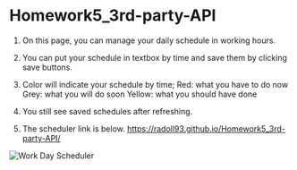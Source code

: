 # Homework5_3rd-party-API

<Scheduler>

1. On this page, you can manage your daily schedule in working hours.

2. You can put your schedule in textbox by time and save them by clicking save buttons.

3. Color will indicate your schedule by time; 
    Red: what you have to do now
    Grey: what you will do soon
    Yellow: what you should have done

4. You still see saved schedules after refreshing.

5. The scheduler link is below.
https://radoll93.github.io/Homework5_3rd-party-API/


![Work Day Scheduler](./Assets/Work_Day_Scheduler.gif)

